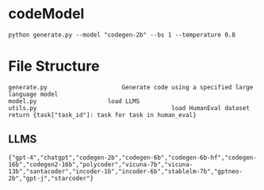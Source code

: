 # codeModel

    python generate.py --model "codegen-2b" --bs 1 --temperature 0.8


# File Structure

    generate.py			            Generate code using a specified large language model
    model.py				    load LLMS
    utils.py                                      load HumanEval dataset   return {task["task_id"]: task for task in human_eval}

## LLMS
    {"gpt-4","chatgpt","codegen-2b","codegen-6b","codegen-6b-hf","codegen-16b","codegen2-16b","polycoder","vicuna-7b","vicuna-13b","santacoder","incoder-1b","incoder-6b","stablelm-7b","gptneo-2b","gpt-j","starcoder"}
